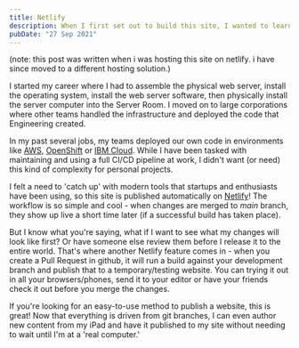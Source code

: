 ```yaml
---
title: Netlify
description: When I first set out to build this site, I wanted to learn modern web tooling that was different from the traditional server-based hosting I had used for the first half of my career, and not as heavy as the roll-your-own cloud-hosting DevOps that I had been part of at my last few jobs.
pubDate: "27 Sep 2021"
---
```


(note: this post was written when i was hosting this site on netlify. i have since moved to a different hosting solution.)

I started my career where I had to assemble the physical web server, install the operating system, install the web server software, then physically install the server computer into the Server Room. I moved on to large corporations where other teams handled the infrastructure and deployed the code that Engineering created.

In my past several jobs, my teams deployed our own code in environments like [AWS](https://aws.amazon.com/), [OpenShift](https://www.redhat.com/en/technologies/cloud-computing/openshift) or [IBM Cloud](https://www.ibm.com/cloud). While I have been tasked with maintaining and using a full CI/CD pipeline at work, I didn't want (or need) this kind of complexity for personal projects.

I felt a need to 'catch up' with modern tools that startups and enthusiasts have been using, so this site is published automatically on [Netlify](https://www.netlify.com/)! The workflow is so simple and cool - when changes are merged to *main* branch, they show up live a short time later (if a successful build has taken place).

But I know what you're saying, what if I want to see what my changes will look like first? Or have someone else review them before I release it to the entire world. That's where another Netlify feature comes in - when you create a Pull Request in github, it will run a build against your development branch and publish that to a temporary/testing website. You can trying it out in all your browsers/phones, send it to your editor or have your friends check it out before you merge the changes.

If you're looking for an easy-to-use method to publish a website, this is great! Now that everything is driven from git branches, I can even author new content from my iPad and have it published to my site without needing to wait until I'm at a 'real computer.'